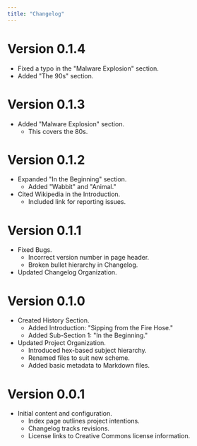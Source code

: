 ```yaml
---
title: "Changelog"
---
```


# Version 0.1.4
* Fixed a typo in the "Malware Explosion" section.
* Added "The 90s" section.

# Version 0.1.3
* Added "Malware Explosion" section.
    * This covers the 80s.

# Version 0.1.2
* Expanded "In the Beginning" section.
    * Added "Wabbit" and "Animal."
* Cited Wikipedia in the Introduction.
    * Included link for reporting issues.

# Version 0.1.1
* Fixed Bugs.
    * Incorrect version number in page header.
    * Broken bullet hierarchy in Changelog.
* Updated Changelog Organization.

# Version 0.1.0
* Created History Section.
    * Added Introduction: "Sipping from the Fire Hose."
    * Added Sub-Section 1: "In the Beginning."
* Updated Project Organization.
    * Introduced hex-based subject hierarchy.
    * Renamed files to suit new scheme.
    * Added basic metadata to Markdown files.

# Version 0.0.1
* Initial content and configuration.
    * Index page outlines project intentions.
    * Changelog tracks revisions.
    * License links to Creative Commons license information.
